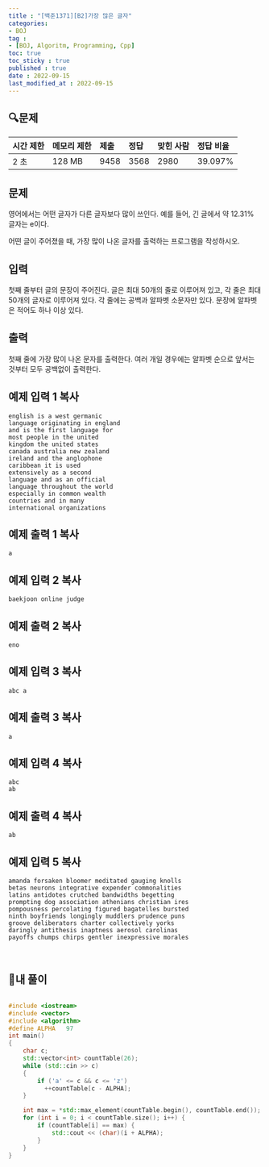 ```yaml
---
title : "[백준1371][B2]가장 많은 글자"
categories:
- BOJ
tag :
- [BOJ, Algoritm, Programming, Cpp]
toc: true
toc_sticky : true
published : true
date : 2022-09-15
last_modified_at : 2022-09-15
---
```


## 🔍문제

| 시간 제한 | 메모리 제한 | 제출 | 정답 | 맞힌 사람 | 정답 비율 |
| :-------- | :---------- | :--- | :--- | :-------- | :-------- |
| 2 초      | 128 MB      | 9458 | 3568 | 2980      | 39.097%   |

## 문제

영어에서는 어떤 글자가 다른 글자보다 많이 쓰인다. 예를 들어, 긴 글에서 약 12.31% 글자는 e이다.

어떤 글이 주어졌을 때, 가장 많이 나온 글자를 출력하는 프로그램을 작성하시오.

## 입력

첫째 줄부터 글의 문장이 주어진다. 글은 최대 50개의 줄로 이루어져 있고, 각 줄은 최대 50개의 글자로 이루어져 있다. 각 줄에는 공백과 알파벳 소문자만 있다. 문장에 알파벳은 적어도 하나 이상 있다.

## 출력

첫째 줄에 가장 많이 나온 문자를 출력한다. 여러 개일 경우에는 알파벳 순으로 앞서는 것부터 모두 공백없이 출력한다.

## 예제 입력 1 복사

```
english is a west germanic
language originating in england
and is the first language for
most people in the united
kingdom the united states
canada australia new zealand
ireland and the anglophone
caribbean it is used
extensively as a second
language and as an official
language throughout the world
especially in common wealth
countries and in many
international organizations
```

## 예제 출력 1 복사

```
a
```

## 예제 입력 2 복사

```
baekjoon online judge
```

## 예제 출력 2 복사

```
eno
```

## 예제 입력 3 복사

```
abc a
```

## 예제 출력 3 복사

```
a
```

## 예제 입력 4 복사

```
abc
ab
```

## 예제 출력 4 복사

```
ab
```

## 예제 입력 5 복사

```
amanda forsaken bloomer meditated gauging knolls
betas neurons integrative expender commonalities
latins antidotes crutched bandwidths begetting
prompting dog association athenians christian ires
pompousness percolating figured bagatelles bursted
ninth boyfriends longingly muddlers prudence puns
groove deliberators charter collectively yorks
daringly antithesis inaptness aerosol carolinas
payoffs chumps chirps gentler inexpressive morales
```

<br>

## 📝내 풀이

```c++

#include <iostream>
#include <vector>
#include <algorithm>
#define ALPHA   97
int main()
{
    char c;
    std::vector<int> countTable(26);
    while (std::cin >> c)
    {
        if ('a' <= c && c <= 'z')
          ++countTable[c - ALPHA];
    }

    int max = *std::max_element(countTable.begin(), countTable.end());
    for (int i = 0; i < countTable.size(); i++) {
        if (countTable[i] == max) {
            std::cout << (char)(i + ALPHA);
        }
    }
}
```
